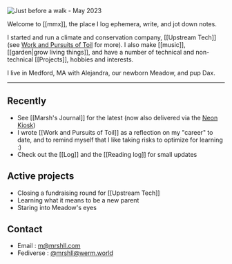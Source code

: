 ![Just before a walk - May 2023](img/PXL_20230527_112938270.jpg)

Welcome to [[mmx]], the place I log ephemera, write, and jot down notes.

I started and run a climate and conservation company, [[Upstream Tech]] (see [Work and Pursuits of Toil](Work%20and%20Pursuits%20of%20Toil.md) for more). I also make [[music]], [[garden|grow living things]], and have a number of technical and non-technical [[Projects]], hobbies and interests.

I live in Medford, MA with Alejandra, our newborn Meadow, and pup Dax.

---

## Recently

- See [[Marsh's Journal]] for the latest (now also delivered via the [Neon Kiosk](https://kiosk.nightfall.city/))
- I wrote [[Work and Pursuits of Toil]] as a reflection on my "career" to date, and to remind myself that I like taking risks to optimize for learning :)
- Check out the [[Log]] and the [[Reading log]] for small updates

## Active projects

- Closing a fundraising round for [[Upstream Tech]]
- Learning what it means to be a new parent
- Staring into Meadow's eyes

## Contact

- Email : [m@mrshll.com](mailto:m@mrshll.com)
- Fediverse : [@mrshll@werm.world](https://werm.world/@mrshll)
